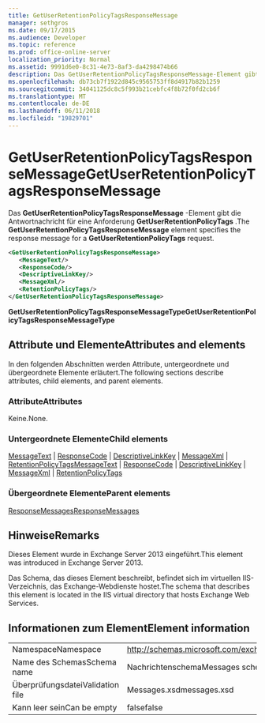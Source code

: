 ```yaml
---
title: GetUserRetentionPolicyTagsResponseMessage
manager: sethgros
ms.date: 09/17/2015
ms.audience: Developer
ms.topic: reference
ms.prod: office-online-server
localization_priority: Normal
ms.assetid: 9991d6e0-8c31-4e73-8af3-da4298474b66
description: Das GetUserRetentionPolicyTagsResponseMessage-Element gibt die Antwortnachricht für eine Anforderung GetUserRetentionPolicyTags.
ms.openlocfilehash: db73cb7f1922d845c9565753ff8d4917b82b1259
ms.sourcegitcommit: 34041125dc8c5f993b21cebfc4f8b72f0fd2cb6f
ms.translationtype: MT
ms.contentlocale: de-DE
ms.lasthandoff: 06/11/2018
ms.locfileid: "19829701"
---
```

# <a name="getuserretentionpolicytagsresponsemessage"></a><span data-ttu-id="80321-103">GetUserRetentionPolicyTagsResponseMessage</span><span class="sxs-lookup"><span data-stu-id="80321-103">GetUserRetentionPolicyTagsResponseMessage</span></span>

<span data-ttu-id="80321-104">Das **GetUserRetentionPolicyTagsResponseMessage** -Element gibt die Antwortnachricht für eine Anforderung **GetUserRetentionPolicyTags** .</span><span class="sxs-lookup"><span data-stu-id="80321-104">The **GetUserRetentionPolicyTagsResponseMessage** element specifies the response message for a **GetUserRetentionPolicyTags** request.</span></span> 
  
```XML
<GetUserRetentionPolicyTagsResponseMessage>
   <MessageText/>
   <ResponseCode/>
   <DescriptiveLinkKey/>
   <MessageXml/>
   <RetentionPolicyTags/>
</GetUserRetentionPolicyTagsResponseMessage>
```

 <span data-ttu-id="80321-105">**GetUserRetentionPolicyTagsResponseMessageType**</span><span class="sxs-lookup"><span data-stu-id="80321-105">**GetUserRetentionPolicyTagsResponseMessageType**</span></span>
## <a name="attributes-and-elements"></a><span data-ttu-id="80321-106">Attribute und Elemente</span><span class="sxs-lookup"><span data-stu-id="80321-106">Attributes and elements</span></span>

<span data-ttu-id="80321-107">In den folgenden Abschnitten werden Attribute, untergeordnete und übergeordnete Elemente erläutert.</span><span class="sxs-lookup"><span data-stu-id="80321-107">The following sections describe attributes, child elements, and parent elements.</span></span>
  
### <a name="attributes"></a><span data-ttu-id="80321-108">Attribute</span><span class="sxs-lookup"><span data-stu-id="80321-108">Attributes</span></span>

<span data-ttu-id="80321-109">Keine.</span><span class="sxs-lookup"><span data-stu-id="80321-109">None.</span></span>
  
### <a name="child-elements"></a><span data-ttu-id="80321-110">Untergeordnete Elemente</span><span class="sxs-lookup"><span data-stu-id="80321-110">Child elements</span></span>

<span data-ttu-id="80321-111">[MessageText](messagetext.md) | [ResponseCode](responsecode.md) | [DescriptiveLinkKey](descriptivelinkkey.md) | [MessageXml](messagexml.md) | [RetentionPolicyTags](retentionpolicytags.md)</span><span class="sxs-lookup"><span data-stu-id="80321-111">[MessageText](messagetext.md) | [ResponseCode](responsecode.md) | [DescriptiveLinkKey](descriptivelinkkey.md) | [MessageXml](messagexml.md) | [RetentionPolicyTags](retentionpolicytags.md)</span></span>
  
### <a name="parent-elements"></a><span data-ttu-id="80321-112">Übergeordnete Elemente</span><span class="sxs-lookup"><span data-stu-id="80321-112">Parent elements</span></span>

[<span data-ttu-id="80321-113">ResponseMessages</span><span class="sxs-lookup"><span data-stu-id="80321-113">ResponseMessages</span></span>](responsemessages.md)
  
## <a name="remarks"></a><span data-ttu-id="80321-114">Hinweise</span><span class="sxs-lookup"><span data-stu-id="80321-114">Remarks</span></span>

<span data-ttu-id="80321-115">Dieses Element wurde in Exchange Server 2013 eingeführt.</span><span class="sxs-lookup"><span data-stu-id="80321-115">This element was introduced in Exchange Server 2013.</span></span>
  
<span data-ttu-id="80321-116">Das Schema, das dieses Element beschreibt, befindet sich im virtuellen IIS-Verzeichnis, das Exchange-Webdienste hostet.</span><span class="sxs-lookup"><span data-stu-id="80321-116">The schema that describes this element is located in the IIS virtual directory that hosts Exchange Web Services.</span></span>
  
## <a name="element-information"></a><span data-ttu-id="80321-117">Informationen zum Element</span><span class="sxs-lookup"><span data-stu-id="80321-117">Element information</span></span>

|||
|:-----|:-----|
|<span data-ttu-id="80321-118">Namespace</span><span class="sxs-lookup"><span data-stu-id="80321-118">Namespace</span></span>  <br/> |http://schemas.microsoft.com/exchange/services/2006/messages  <br/> |
|<span data-ttu-id="80321-119">Name des Schemas</span><span class="sxs-lookup"><span data-stu-id="80321-119">Schema name</span></span>  <br/> |<span data-ttu-id="80321-120">Nachrichtenschema</span><span class="sxs-lookup"><span data-stu-id="80321-120">Messages schema</span></span>  <br/> |
|<span data-ttu-id="80321-121">Überprüfungsdatei</span><span class="sxs-lookup"><span data-stu-id="80321-121">Validation file</span></span>  <br/> |<span data-ttu-id="80321-122">Messages.xsd</span><span class="sxs-lookup"><span data-stu-id="80321-122">messages.xsd</span></span>  <br/> |
|<span data-ttu-id="80321-123">Kann leer sein</span><span class="sxs-lookup"><span data-stu-id="80321-123">Can be empty</span></span>  <br/> |<span data-ttu-id="80321-124">false</span><span class="sxs-lookup"><span data-stu-id="80321-124">false</span></span>  <br/> |
   

